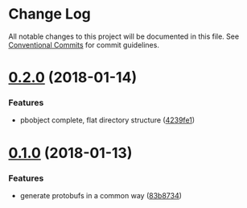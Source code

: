 # Change Log

All notable changes to this project will be documented in this file.
See [Conventional Commits](https://conventionalcommits.org) for commit guidelines.

<a name="0.2.0"></a>
# [0.2.0](https://github.com/aperturerobotics/pbobject-js/compare/v0.1.0...v0.2.0) (2018-01-14)


### Features

* pbobject complete, flat directory structure ([4239fe1](https://github.com/aperturerobotics/pbobject-js/commit/4239fe1))




<a name="0.1.0"></a>
# [0.1.0](https://github.com/aperturerobotics/pbobject-js/compare/v0.0.0...v0.1.0) (2018-01-13)


### Features

* generate protobufs in a common way ([83b8734](https://github.com/aperturerobotics/pbobject-js/commit/83b8734))
